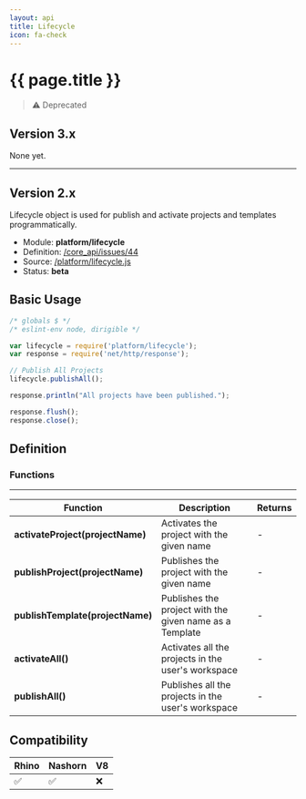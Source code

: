 ```yaml
---
layout: api
title: Lifecycle
icon: fa-check
---
```


{{ page.title }}
===

> ⚠ Deprecated

Version 3.x
---

None yet.

---


Version 2.x
---

Lifecycle object is used for publish and activate projects and templates programmatically.

- Module: **platform/lifecycle**
- Definition: [/core_api/issues/44](https://github.com/dirigiblelabs/core_api/issues/44)
- Source: [/platform/lifecycle.js](https://github.com/dirigiblelabs/core_api/blob/master/core_api/ScriptingServices/platform/lifecycle.js)
- Status: **beta**

Basic Usage
---

```javascript
/* globals $ */
/* eslint-env node, dirigible */

var lifecycle = require('platform/lifecycle');
var response = require('net/http/response');

// Publish All Projects
lifecycle.publishAll();

response.println("All projects have been published.");

response.flush();
response.close();
```

Definition
---

### Functions

---

Function     | Description | Returns
------------ | ----------- | --------
**activateProject(projectName)**   | Activates the project with the given name | *-*
**publishProject(projectName)**   | Publishes the project with the given name | *-*
**publishTemplate(projectName)**   | Publishes the project with the given name as a Template | *-*
**activateAll()**   | Activates all the projects in the user's workspace | *-*
**publishAll()**   | Publishes all the projects in the user's workspace | *-*


Compatibility
---

Rhino | Nashorn | V8
----- | ------- | --------
 ✅  | ✅  | ❌

